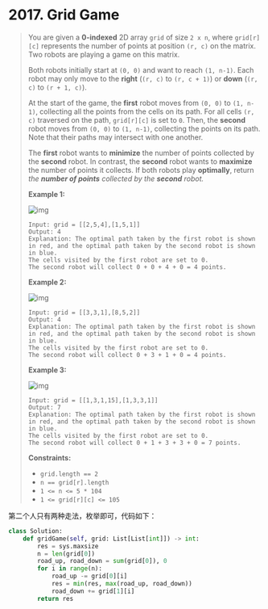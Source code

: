 # 2017. Grid Game

> You are given a **0-indexed** 2D array `grid` of size `2 x n`, where `grid[r][c]` represents the number of points at position `(r, c)` on the matrix. Two robots are playing a game on this matrix.
>
> Both robots initially start at `(0, 0)` and want to reach `(1, n-1)`. Each robot may only move to the **right** (`(r, c)` to `(r, c + 1)`) or **down** (`(r, c)` to `(r + 1, c)`).
>
> At the start of the game, the **first** robot moves from `(0, 0)` to `(1, n-1)`, collecting all the points from the cells on its path. For all cells `(r, c)` traversed on the path, `grid[r][c]` is set to `0`. Then, the **second** robot moves from `(0, 0)` to `(1, n-1)`, collecting the points on its path. Note that their paths may intersect with one another.
>
> The **first** robot wants to **minimize** the number of points collected by the **second** robot. In contrast, the **second** robot wants to **maximize** the number of points it collects. If both robots play **optimally**, return *the **number of points** collected by the **second** robot.*
>
>  
>
> **Example 1:**
>
> ![img](https://assets.leetcode.com/uploads/2021/09/08/a1.png)
>
> ```
> Input: grid = [[2,5,4],[1,5,1]]
> Output: 4
> Explanation: The optimal path taken by the first robot is shown in red, and the optimal path taken by the second robot is shown in blue.
> The cells visited by the first robot are set to 0.
> The second robot will collect 0 + 0 + 4 + 0 = 4 points.
> ```
>
> **Example 2:**
>
> ![img](https://assets.leetcode.com/uploads/2021/09/08/a2.png)
>
> ```
> Input: grid = [[3,3,1],[8,5,2]]
> Output: 4
> Explanation: The optimal path taken by the first robot is shown in red, and the optimal path taken by the second robot is shown in blue.
> The cells visited by the first robot are set to 0.
> The second robot will collect 0 + 3 + 1 + 0 = 4 points.
> ```
>
> **Example 3:**
>
> ![img](https://assets.leetcode.com/uploads/2021/09/08/a3.png)
>
> ```
> Input: grid = [[1,3,1,15],[1,3,3,1]]
> Output: 7
> Explanation: The optimal path taken by the first robot is shown in red, and the optimal path taken by the second robot is shown in blue.
> The cells visited by the first robot are set to 0.
> The second robot will collect 0 + 1 + 3 + 3 + 0 = 7 points.
> ```
>
>  
>
> **Constraints:**
>
> - `grid.length == 2`
> - `n == grid[r].length`
> - `1 <= n <= 5 * 104`
> - `1 <= grid[r][c] <= 105`

第二个人只有两种走法，枚举即可，代码如下：

```python
class Solution:
    def gridGame(self, grid: List[List[int]]) -> int:
        res = sys.maxsize
        n = len(grid[0])
        road_up, road_down = sum(grid[0]), 0
        for i in range(n):
            road_up -= grid[0][i]
            res = min(res, max(road_up, road_down))
            road_down += grid[1][i]
        return res
```


